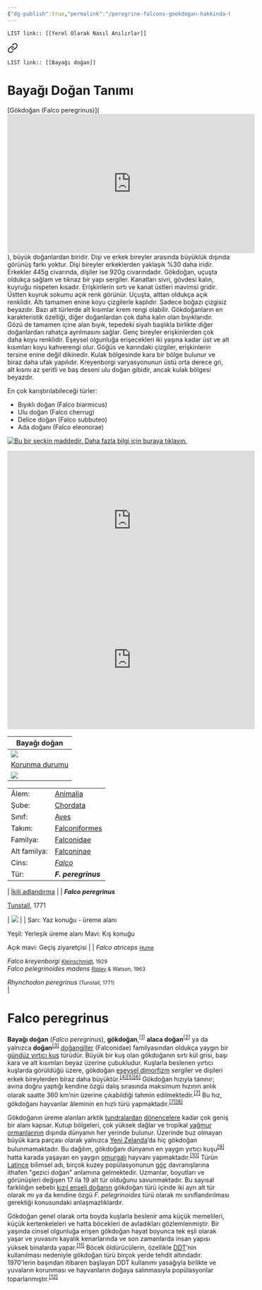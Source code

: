```yaml
---
{"dg-publish":true,"permalink":"/peregrine-falcons-goekdogan-hakkinda-hersey/peregrine-falcons-psikoloji-ve-oezellikleri/16-yerel-olarak-nasil-anilirlar/"}
---
```


`LIST link:: [[Yerel Olarak Nasıl Anılırlar]] `



<div class="transclusion internal-embed is-loaded"><a class="markdown-embed-link" href="/peregrine-falcons-goekdogan-hakkinda-hersey/peregrine-falcons-psikoloji-ve-oezellikleri/01-bayagi-dogan/" aria-label="Open link"><svg xmlns="http://www.w3.org/2000/svg" width="24" height="24" viewBox="0 0 24 24" fill="none" stroke="currentColor" stroke-width="2" stroke-linecap="round" stroke-linejoin="round" class="svg-icon lucide-link"><path d="M10 13a5 5 0 0 0 7.54.54l3-3a5 5 0 0 0-7.07-7.07l-1.72 1.71"></path><path d="M14 11a5 5 0 0 0-7.54-.54l-3 3a5 5 0 0 0 7.07 7.07l1.71-1.71"></path></svg></a><div class="markdown-embed">




`LIST link:: [[Bayağı doğan]] `

# Bayağı Doğan Tanımı   

[Gökdoğan (Falco peregrinus)](<iframe width="560" height="315" src="https://www.youtube.com/embed/zP-dOMhH1XI?si=pgrQL6RZ_JnHAEGp" title="YouTube video player" frameborder="0" allow="accelerometer; autoplay; clipboard-write; encrypted-media; gyroscope; picture-in-picture; web-share" referrerpolicy="strict-origin-when-cross-origin" allowfullscreen></iframe>), büyük doğanlardan biridir. Dişi ve erkek bireyler arasında büyüklük dışında görünüş farkı yoktur. Dişi bireyler erkeklerden yaklaşık %30 daha iridir. Erkekler 445g civarında, dişiler ise 920g civarındadır. Gökdoğan, uçuşta oldukça sağlam ve tıknaz bir yapı sergiler. Kanatları sivri, gövdesi kalın, kuyruğu nispeten kısadır. Erişkinlerin sırtı ve kanat üstleri mavimsi gridir. Üstten kuyruk sokumu açık renk görünür. Uçuşta, alttan oldukça açık renklidir. Altı tamamen enine koyu çizgilerle kaplıdır. Sadece boğazı çizgisiz beyazdır. Bazı alt türlerde alt kısımlar krem rengi olabilir. Gökdoğanların en karakteristik özelliği, diğer doğanlardan çok daha kalın olan bıyıklarıdır. Gözü de tamamen içine alan bıyık, tepedeki siyah başlıkla birlikte diğer doğanlardan rahatça ayrılmasını sağlar. Genç bireyler erişkinlerden çok daha koyu renklidir. Eşeysel olgunluğa erişecekleri iki yaşına kadar üst ve alt kısımları koyu kahverengi olur. Göğüs ve karındaki çizgiler, erişkinlerin tersine enine değil dikinedir. Kulak bölgesinde kara bir bölge bulunur ve biraz daha ufak yapılıdır. Kreyenborgi varyasyonunun üstü orta derece gri, alt kısmı az şeritli ve baş deseni ulu doğan gibidir, ancak kulak bölgesi beyazdır.

En çok karıştırılabileceği türler: 
- Bıyıklı doğan (Falco biarmicus)  
- Ulu doğan (Falco cherrug)  
- Delice doğan (Falco subbuteo)  
- Ada doğanı (Falco eleonorae)  

[![Bu bir seçkin maddedir. Daha fazla bilgi için buraya tıklayın.](https://upload.wikimedia.org/wikipedia/commons/thumb/c/ce/Cscr-featured1.svg/20px-Cscr-featured1.svg.png)](https://tr.wikipedia.org/wiki/Vikipedi:Se%C3%A7kin_maddeler "Bu bir seçkin maddedir. Daha fazla bilgi için buraya tıklayın.")


<iframe width="560" height="315" src="https://www.youtube.com/embed/eSw99MhVyYo?si=TASy7gxzrOqdK1Pq" title="YouTube video player" frameborder="0" allow="accelerometer; autoplay; clipboard-write; encrypted-media; gyroscope; picture-in-picture; web-share" referrerpolicy="strict-origin-when-cross-origin" allowfullscreen></iframe>

<iframe width="560" height="315" src="https://www.youtube.com/embed/5zGCpjpwXEg?si=GfOsOg6w9-lJJm_T" title="YouTube video player" frameborder="0" allow="accelerometer; autoplay; clipboard-write; encrypted-media; gyroscope; picture-in-picture; web-share" referrerpolicy="strict-origin-when-cross-origin" allowfullscreen></iframe>

| Bayağı doğan |
| --- |
| [![](https://upload.wikimedia.org/wikipedia/commons/thumb/2/21/Falco_peregrinus_-_01.jpg/220px-Falco_peregrinus_-_01.jpg)](https://tr.wikipedia.org/wiki/Dosya:Falco_peregrinus_-_01.jpg) |
| [Korunma durumu](https://tr.wikipedia.org/wiki/Korunma_durumu "Korunma durumu") |
| ![](https://upload.wikimedia.org/wikipedia/commons/thumb/a/a7/Status_iucn2.3_LC_tr.svg/220px-Status_iucn2.3_LC_tr.svg.png)  


<table><tbody><tr><td><span>Âlem:</span></td><td><a href="https://tr.wikipedia.org/wiki/Hayvan" title="Hayvan">Animalia</a></td></tr><tr><td><span>Şube:</span></td><td><a href="https://tr.wikipedia.org/wiki/Kordal%C4%B1lar" title="Kordalılar">Chordata</a></td></tr><tr><td><span>Sınıf:</span></td><td><a href="https://tr.wikipedia.org/wiki/Ku%C5%9F" title="Kuş">Aves</a></td></tr><tr><td><span>Takım:</span></td><td><a href="https://tr.wikipedia.org/wiki/Falconiformes" title="Falconiformes">Falconiformes</a></td></tr><tr><td><span>Familya:</span></td><td><a href="https://tr.wikipedia.org/wiki/Falconidae" title="Falconidae">Falconidae</a></td></tr><tr><td><span>Alt familya:</span></td><td><a href="https://tr.wikipedia.org/w/index.php?title=Falconinae&amp;action=edit&amp;redlink=1" title="Falconinae (sayfa mevcut değil)">Falconinae</a></td></tr><tr><td><span>Cins:</span></td><td><a href="https://tr.wikipedia.org/wiki/Falco" title="Falco"><i>Falco</i></a></td></tr><tr><td>Tür:</td><td><i><b>F. peregrinus</b></i></td></tr></tbody></table>

| [İkili adlandırma](https://tr.wikipedia.org/wiki/%C4%B0kili_adland%C4%B1rma "İkili adlandırma") |
| **_Falco peregrinus_**

[Tunstall](https://tr.wikipedia.org/wiki/Marmaduke_Tunstall "Marmaduke Tunstall"), 1771


| [![](https://upload.wikimedia.org/wikipedia/commons/thumb/0/00/PeregrineRangeMap.png/220px-PeregrineRangeMap.png)](https://tr.wikipedia.org/wiki/Dosya:PeregrineRangeMap.png) |
| Sarı: Yaz konuğu - üreme alanı

Yeşil: Yerleşik üreme alanı Mavi: Kış konuğu

Açık mavi: Geçiş ziyaretçisi |
| _Falco atriceps_ <small><a href="https://tr.wikipedia.org/wiki/Allan_Octavian_Hume" title="Allan Octavian Hume">Hume</a></small>

_Falco kreyenborgi_ <small><a href="https://tr.wikipedia.org/wiki/Otto_Kleinschmidt" title="Otto Kleinschmidt">Kleinschmidt</a>, 1929<br></small>_Falco pelegrinoides madens_ <small><a href="https://tr.wikipedia.org/wiki/Sidney_Dillon_Ripley" title="Sidney Dillon Ripley">Ripley</a> &amp; Watson, 1963</small>  

_Rhynchodon peregrinus_ <small>(Tunstall, 1771)</small>  
 |

[](https://tr.wikipedia.org/wiki/Dosya:Peregrine_falcon_(Falco_peregrinus)_in_West_Reno,_Nevada,_USA.webm "Videoyu oynat")[](https://tr.wikipedia.org/wiki/Dosya:Peregrine_falcon_(Falco_peregrinus)_in_West_Reno,_Nevada,_USA.webm)

# Falco peregrinus

**Bayağı doğan** (_Falco peregrinus_), **gökdoğan**,<sup id="cite_ref-1"><a href="https://tr.wikipedia.org/wiki/Baya%C4%9F%C4%B1_do%C4%9Fan#cite_note-1"><span>[</span>1<span>]</span></a></sup> **alaca doğan**<sup id="cite_ref-2"><a href="https://tr.wikipedia.org/wiki/Baya%C4%9F%C4%B1_do%C4%9Fan#cite_note-2"><span>[</span>2<span>]</span></a></sup> ya da yalnızca **doğan**<sup id="cite_ref-3"><a href="https://tr.wikipedia.org/wiki/Baya%C4%9F%C4%B1_do%C4%9Fan#cite_note-3"><span>[</span>3<span>]</span></a></sup> [doğangiller](https://tr.wikipedia.org/wiki/Do%C4%9Fangiller "Doğangiller") (Falconidae) familyasından oldukça yaygın bir [gündüz yırtıcı kuş](https://tr.wikipedia.org/wiki/G%C3%BCnd%C3%BCz_y%C4%B1rt%C4%B1c%C4%B1_ku%C5%9Flar%C4%B1 "Gündüz yırtıcı kuşları") türüdür. Büyük bir kuş olan gökdoğanın sırtı kül grisi, başı kara ve alt kısımları beyaz üzerine çubukludur. Kuşlarla beslenen yırtıcı kuşlarda görüldüğü üzere, gökdoğan [eşeysel dimorfizm](https://tr.wikipedia.org/wiki/Seks%C3%BCel_dimorfizm "Seksüel dimorfizm") sergiler ve dişileri erkek bireylerden biraz daha büyüktür.<sup id="cite_ref-4"><a href="https://tr.wikipedia.org/wiki/Baya%C4%9F%C4%B1_do%C4%9Fan#cite_note-4"><span>[</span>4<span>]</span></a></sup><sup id="cite_ref-White94_5-0"><a href="https://tr.wikipedia.org/wiki/Baya%C4%9F%C4%B1_do%C4%9Fan#cite_note-White94-5"><span>[</span>5<span>]</span></a></sup><sup id="cite_ref-bwp_6-0"><a href="https://tr.wikipedia.org/wiki/Baya%C4%9F%C4%B1_do%C4%9Fan#cite_note-bwp-6"><span>[</span>6<span>]</span></a></sup> Gökdoğan hızıyla tanınır; avına doğru yaptığı kendine özgü dalış sırasında maksimum hızının anlık olarak saatte 360 km’nin üzerine çıkabildiği tahmin edilmektedir.<sup id="cite_ref-Tucker_7-0"><a href="https://tr.wikipedia.org/wiki/Baya%C4%9F%C4%B1_do%C4%9Fan#cite_note-Tucker-7"><span>[</span>7<span>]</span></a></sup> Bu hız, gökdoğanı hayvanlar âleminin en hızlı türü yapmaktadır.<sup id="cite_ref-Tucker_7-1"><a href="https://tr.wikipedia.org/wiki/Baya%C4%9F%C4%B1_do%C4%9Fan#cite_note-Tucker-7"><span>[</span>7<span>]</span></a></sup><sup id="cite_ref-Smithsonian_8-0"><a href="https://tr.wikipedia.org/wiki/Baya%C4%9F%C4%B1_do%C4%9Fan#cite_note-Smithsonian-8"><span>[</span>8<span>]</span></a></sup>

Gökdoğanın üreme alanları arktik [tundralardan](https://tr.wikipedia.org/wiki/Tundra "Tundra") [dönencelere](https://tr.wikipedia.org/wiki/D%C3%B6nence "Dönence") kadar çok geniş bir alanı kapsar. Kutup bölgeleri, çok yüksek dağlar ve tropikal [yağmur ormanlarının](https://tr.wikipedia.org/wiki/Ya%C4%9Fmur_ormanlar%C4%B1 "Yağmur ormanları") dışında dünyanın her yerinde bulunur. Üzerinde buz olmayan büyük kara parçası olarak yalnızca [Yeni Zelanda](https://tr.wikipedia.org/wiki/Yeni_Zelanda "Yeni Zelanda")’da hiç gökdoğan bulunmamaktadır. Bu dağılım, gökdoğanı dünyanın en yaygın yırtıcı kuşu<sup id="cite_ref-9"><a href="https://tr.wikipedia.org/wiki/Baya%C4%9F%C4%B1_do%C4%9Fan#cite_note-9"><span>[</span>9<span>]</span></a></sup> hatta karada yaşayan en yaygın [omurgalı](https://tr.wikipedia.org/wiki/Omurgal%C4%B1lar "Omurgalılar") hayvanı yapmaktadır.<sup id="cite_ref-biokid_10-0"><a href="https://tr.wikipedia.org/wiki/Baya%C4%9F%C4%B1_do%C4%9Fan#cite_note-biokid-10"><span>[</span>10<span>]</span></a></sup> Türün [Latince](https://tr.wikipedia.org/wiki/Latince "Latince") bilimsel adı, birçok kuzey popülasyonunun [göç](https://tr.wikipedia.org/wiki/G%C3%B6%C3%A7men_ku%C5%9Flar "Göçmen kuşlar") davranışlarına ithafen "gezici doğan" anlamına gelmektedir. Uzmanlar, boyutları ve görünüşleri değişen 17 ila 19 alt tür olduğunu savunmaktadır. Bu sayısal farklılığın sebebi [kızıl enseli doğanın](https://tr.wikipedia.org/wiki/K%C4%B1z%C4%B1l_enseli_do%C4%9Fan "Kızıl enseli doğan") gökdoğan türü içinde iki ayrı alt tür olarak mı ya da kendine özgü _F. pelegrinoides_ türü olarak mı sınıflandırılması gerektiği konusundaki anlaşmazlıklardır.

Gökdoğan genel olarak orta boyda kuşlarla beslenir ama küçük memelileri, küçük kertenkeleleri ve hatta böcekleri de avladıkları gözlemlenmiştir. Bir yaşında cinsel olgunluğa erişen gökdoğan hayat boyunca tek eşli olarak yaşar ve yuvasını kayalık kenarlarında ve son zamanlarda insan yapısı yüksek binalarda yapar.<sup id="cite_ref-11"><a href="https://tr.wikipedia.org/wiki/Baya%C4%9F%C4%B1_do%C4%9Fan#cite_note-11"><span>[</span>11<span>]</span></a></sup> Böcek öldürücülerin, özellikle [DDT](https://tr.wikipedia.org/wiki/DDT "DDT")’nin kullanılması nedeniyle gökdoğan türü birçok yerde tehdit altındadır. 1970'lerin başından itibaren başlayan DDT kullanımı yasağıyla birlikte ve yuvaların korunması ve hayvanların doğaya salınmasıyla popülasyonlar toparlanmıştır.<sup id="cite_ref-12"><a href="https://tr.wikipedia.org/wiki/Baya%C4%9F%C4%B1_do%C4%9Fan#cite_note-12"><span>[</span>12<span>]</span></a></sup>

</div></div>


